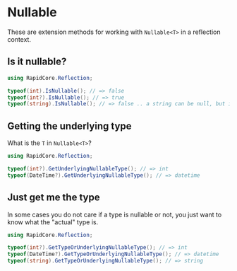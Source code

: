 # Nullable

These are extension methods for working with `Nullable<T>` in a reflection context.

## Is it nullable?

```csharp
using RapidCore.Reflection;

typeof(int).IsNullable(); // => false
typeof(int?).IsNullable(); // => true
typeof(string).IsNullable(); // => false .. a string can be null, but is not a Nullable<T>
```

## Getting the underlying type

What is the `T` in `Nullable<T>`?

```csharp
using RapidCore.Reflection;

typeof(int?).GetUnderlyingNullableType(); // => int
typeof(DateTime?).GetUnderlyingNullableType(); // => datetime
```

## Just get me the type

In some cases you do not care if a type is nullable or not, you just want to know what the "actual" type is.

```csharp
using RapidCore.Reflection;

typeof(int?).GetTypeOrUnderlyingNullableType(); // => int
typeof(DateTime?).GetTypeOrUnderlyingNullableType(); // => datetime
typeof(string).GetTypeOrUnderlyingNullableType(); // => string
```
